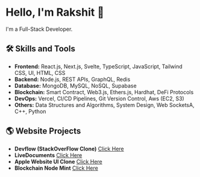 # Hello, I'm Rakshit 👋

I'm a Full-Stack Developer.

## 🛠️ Skills and Tools

- **Frontend:** React.js, Next.js, Svelte, TypeScript, JavaScript, Tailwind CSS, UI, HTML, CSS
- **Backend:** Node.js, REST APIs, GraphQL, Redis
- **Database:** MongoDB, MySQL, NoSQL, Supabase
- **Blockchain:** Smart Contract, Web3.js, Ethers.js, Hardhat, DeFi Protocols
- **DevOps:** Vercel, CI/CD Pipelines, Git Version Control, Aws (EC2, S3)
- **Others:** Data Structures and Algorithms, System Design, Web SocketsA, C++, Python


## 🌎 Website Projects

- **Devflow (StackOverFlow Clone)** [Click Here](https://devflow-pi-ten.vercel.app/)
- **LiveDocuments** [Click Here](https://live-docs-livid.vercel.app/)
- **Apple Website UI Clone** [Click Here](https://appol.netlify.app/)
- **Blockchain Node Mint** [Click Here](https://mint.powerloom.network/)
  
